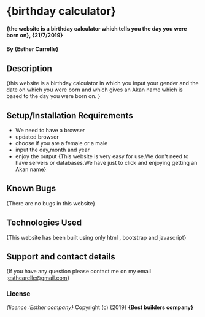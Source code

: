 # {birthday calculator}
#### {the website is a birthday calculator which tells you the day you were born on}, {21/7/2019}
#### By **{Esther Carrelle}**
## Description
{this website is a birthday calculator in which you input your gender and the date on which you were born and which gives an Akan name which is based to the day you were born on. }
## Setup/Installation Requirements
* We need to have a browser
* updated browser
* choose if you are a female or a male
* input the day,month and year
* enjoy the output
{This website is very easy for use.We don't need to have servers or databases.We have just to click and enjoying getting an Akan name}
## Known Bugs
{There are no bugs in this website}
## Technologies Used
{This website has been built using only html , bootstrap and javascript}
## Support and contact details
{If you have any question please contact me on my email :esthcarelle@gmail.com}
### License
*{licence :Esther company}*
Copyright (c) {2019} **{Best builders company}**